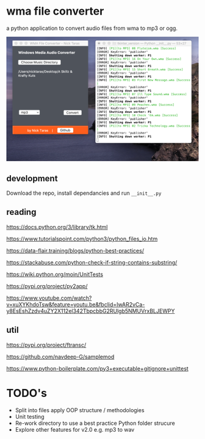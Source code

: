 # wma file converter

a python application to convert audio files from wma to mp3 or ogg.

![alt text](https://raw.githubusercontent.com/nicktaras/audio_converter/master/Screenshot%202020-03-03%20at%2019.01.26.png?raw=true)

## development

Download the repo, install dependancies and run `__init__.py`

## reading

https://docs.python.org/3/library/tk.html

https://www.tutorialspoint.com/python3/python_files_io.htm

https://data-flair.training/blogs/python-best-practices/

https://stackabuse.com/python-check-if-string-contains-substring/

https://wiki.python.org/moin/UnitTests

https://pypi.org/project/py2app/

https://www.youtube.com/watch?v=xuXYKhdoTsw&feature=youtu.be&fbclid=IwAR2vCa-y8EsEshZzdv4uZY2X112el342TbpcbbG2RUlgb5NMUVrxBLJEWPY

## util

https://pypi.org/project/ftransc/

https://github.com/navdeep-G/samplemod

https://www.python-boilerplate.com/py3+executable+gitignore+unittest

# TODO's

- Split into files apply OOP structure / methodologies 
- Unit testing
- Re-work directory to use a best practice Python folder strucure
- Explore other features for v2.0 e.g. mp3 to wav






